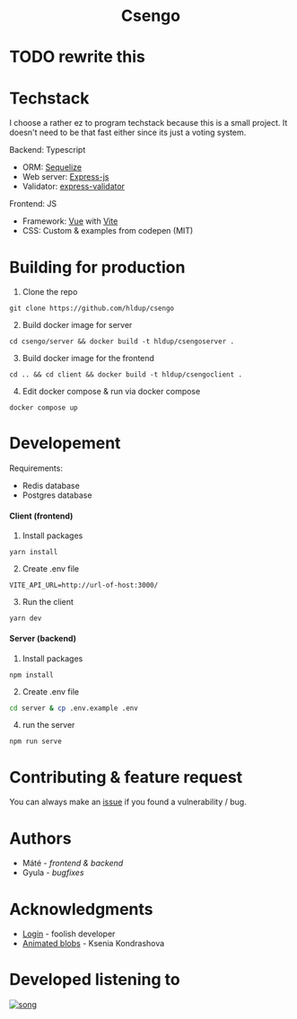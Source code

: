 <br>
<br>
<h1 align="center"> Csengo

</h1>

# TODO rewrite this

# Techstack

I choose a rather ez to program techstack because this is a small project. It doesn't need to be that fast either since its just a voting system.

Backend: Typescript
<br>

- ORM: [Sequelize](https://sequelize.org/)
- Web server: [Express-js](https://expressjs.com/)
- Validator: [express-validator](https://express-validator.github.io/docs)

Frontend: JS

- Framework: [Vue](https://vuejs.org/) with [Vite](https://vitejs.dev/)
- CSS: Custom & examples from codepen (MIT)

# Building for production

1. Clone the repo

```
git clone https://github.com/hldup/csengo
```

2. Build docker image for server

```
cd csengo/server && docker build -t hldup/csengoserver .
```

3. Build docker image for the frontend

```
cd .. && cd client && docker build -t hldup/csengoclient .
```

4. Edit docker compose & run via docker compose

```
docker compose up
```

# Developement

Requirements:

- Redis database
- Postgres database

#### Client (frontend)

1. Install packages

```
yarn install
```

2. Create .env file

```env
VITE_API_URL=http://url-of-host:3000/
```

3. Run the client

```
yarn dev
```

#### Server (backend)

1. Install packages

```
npm install
```

2. Create .env file

```bash
cd server & cp .env.example .env
```

4. run the server

```
npm run serve
```

# Contributing & feature request

You can always make an [issue](https://github.com/hldup/csengo/issues) if you found a vulnerability / bug.

# Authors

- Máté - _frontend & backend_
- Gyula - _bugfixes_

# Acknowledgments

- [Login](https://codepen.io/fghty/pen/PojKNEG) - foolish developer
- [Animated blobs](https://codepen.io/ksenia-k/pen/jXbWaJ) - Ksenia Kondrashova

# Developed listening to

[![song](https://github.com/hldup/csengo/blob/main/assets/view.svg?raw=true)](https://open.spotify.com/track/2G0c5XvospcOSyA3t1W2X2?si=67f3ee577ce74012)

